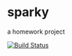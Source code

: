 # sparky
a homework project

[![Build Status](https://travis-ci.org/musaunal/sparky.svg?branch=master)](https://travis-ci.org/musaunal/sparky)
